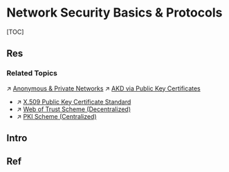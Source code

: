 # Network Security Basics & Protocols

[TOC]



## Res
### Related Topics
↗ [Anonymous & Private Networks](../Anonymous%20&%20Private%20Networks/Anonymous%20&%20Private%20Networks.md)
↗ [AKD via Public Key Certificates](../../🚬%20Cryptology%20&%20Secure%20Communication/Key%20Management/📌%20Key%20Management%20Algorithms%20&%20Protocols/🚛%20Key%20Distribution%20(one-to-many)/Asymmetric%20Key%20Distribution%20(AKD)/AKD%20via%20Public%20Key%20Certificates/AKD%20via%20Public%20Key%20Certificates.md)
- ↗ [X.509 Public Key Certificate Standard](../../🚬%20Cryptology%20&%20Secure%20Communication/Key%20Management/📌%20Key%20Management%20Algorithms%20&%20Protocols/🚛%20Key%20Distribution%20(one-to-many)/Asymmetric%20Key%20Distribution%20(AKD)/AKD%20via%20Public%20Key%20Certificates/X.509%20Public%20Key%20Certificate%20Standard/X.509%20Public%20Key%20Certificate%20Standard.md)
- ↗ [Web of Trust Scheme (Decentralized)](../../🚬%20Cryptology%20&%20Secure%20Communication/Key%20Management/📌%20Key%20Management%20Algorithms%20&%20Protocols/🚛%20Key%20Distribution%20(one-to-many)/Asymmetric%20Key%20Distribution%20(AKD)/AKD%20via%20Public%20Key%20Certificates/🏳️‍🌈%20Web%20of%20Trust%20Scheme%20(Decentralized)/Web%20of%20Trust%20Scheme%20(Decentralized).md)
- ↗ [PKI Scheme (Centralized)](../../🚬%20Cryptology%20&%20Secure%20Communication/Key%20Management/📌%20Key%20Management%20Algorithms%20&%20Protocols/🚛%20Key%20Distribution%20(one-to-many)/Asymmetric%20Key%20Distribution%20(AKD)/AKD%20via%20Public%20Key%20Certificates/🏦%20PKI%20Scheme%20(Centralized)/PKI%20Scheme%20(Centralized).md)



## Intro


## Ref

